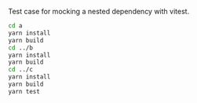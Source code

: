 Test case for mocking a nested dependency with vitest.

```sh
cd a
yarn install
yarn build
cd ../b
yarn install
yarn build
cd ../c
yarn install
yarn build
yarn test
```
